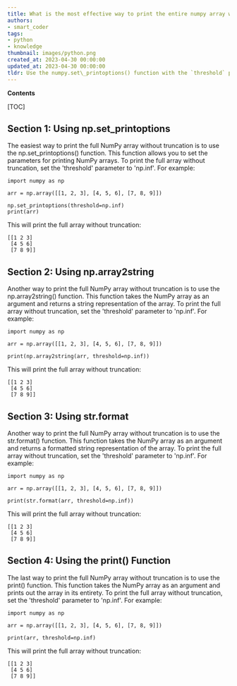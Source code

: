 ```yaml
---
title: What is the most effective way to print the entire numpy array without any truncation?
authors:
- smart_coder
tags:
- python
- knowledge
thumbnail: images/python.png
created_at: 2023-04-30 00:00:00
updated_at: 2023-04-30 00:00:00
tldr: Use the numpy.set\_printoptions() function with the `threshold` parameter set to numpy.inf.
---
```


**Contents**

[TOC]

## Section 1: Using np.set_printoptions

The easiest way to print the full NumPy array without truncation is to use the np.set_printoptions() function. This function allows you to set the parameters for printing NumPy arrays. To print the full array without truncation, set the 'threshold' parameter to 'np.inf'. For example:

```
import numpy as np

arr = np.array([[1, 2, 3], [4, 5, 6], [7, 8, 9]])

np.set_printoptions(threshold=np.inf)
print(arr)
```

This will print the full array without truncation:
```
[[1 2 3]
 [4 5 6]
 [7 8 9]]
```

## Section 2: Using np.array2string

Another way to print the full NumPy array without truncation is to use the np.array2string() function. This function takes the NumPy array as an argument and returns a string representation of the array. To print the full array without truncation, set the 'threshold' parameter to 'np.inf'. For example:

```
import numpy as np

arr = np.array([[1, 2, 3], [4, 5, 6], [7, 8, 9]])

print(np.array2string(arr, threshold=np.inf))
```

This will print the full array without truncation:
```
[[1 2 3]
 [4 5 6]
 [7 8 9]]
```

## Section 3: Using str.format

Another way to print the full NumPy array without truncation is to use the str.format() function. This function takes the NumPy array as an argument and returns a formatted string representation of the array. To print the full array without truncation, set the 'threshold' parameter to 'np.inf'. For example:

```
import numpy as np

arr = np.array([[1, 2, 3], [4, 5, 6], [7, 8, 9]])

print(str.format(arr, threshold=np.inf))
```

This will print the full array without truncation:
```
[[1 2 3]
 [4 5 6]
 [7 8 9]]
```

## Section 4: Using the print() Function

The last way to print the full NumPy array without truncation is to use the print() function. This function takes the NumPy array as an argument and prints out the array in its entirety. To print the full array without truncation, set the 'threshold' parameter to 'np.inf'. For example:

```
import numpy as np

arr = np.array([[1, 2, 3], [4, 5, 6], [7, 8, 9]])

print(arr, threshold=np.inf)
```

This will print the full array without truncation:
```
[[1 2 3]
 [4 5 6]
 [7 8 9]]
```
